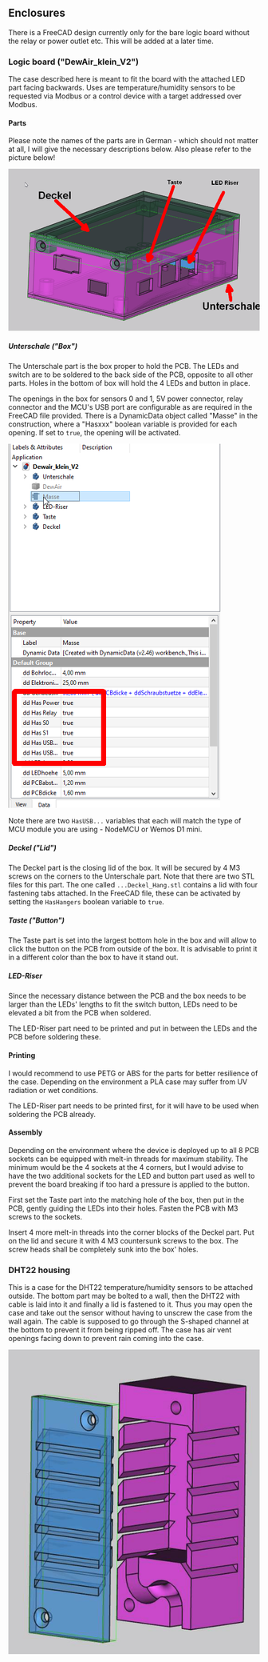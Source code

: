 ## Enclosures

There is a FreeCAD design currently only for the bare logic board without the relay or power outlet etc. This will be added at a later time.

### Logic board ("DewAir_klein_V2")

The case described here is meant to fit the board with the attached LED part facing backwards. Uses are temperature/humidity sensors to be requested via Modbus or a control device with a target addressed over Modbus. 

#### Parts

Please note the names of the parts are in German - which should not matter at all, I will give the necessary descriptions below.
Also please refer to the picture below!

<img src=https://github.com/Miq1/DewAir/blob/master/Extras/Enclosure/DewAirCAD.png alt="Parts overview">

##### Unterschale ("Box")

The Unterschale part is the box proper to hold the PCB. The LEDs and switch are to be soldered to the back side of the PCB, opposite to all other parts.
Holes in the bottom of box will hold the 4 LEDs and button in place.

The openings in the box for sensors 0 and 1, 5V power connector, relay connector and the MCU's USB port are configurable as are required in the FreeCAD file provided.
There is a DynamicData object called "Masse" in the construction, where a "Hasxxx" boolean variable is provided for each opening.
If set to ``true``, the opening will be activated.

<img src=https://github.com/Miq1/DewAir/blob/master/Extras/Enclosure/SelectOpenings.png alt="Openings selection">

Note there are two ``HasUSB...`` variables that each will match the type of MCU module you are using - NodeMCU or Wemos D1 mini.

##### Deckel ("Lid")

The Deckel part is the closing lid of the box. It will be secured by 4 M3 screws on the corners to the Unterschale part.
Note that there are two STL files for this part. The one called ``...Deckel_Hang.stl`` contains a lid with four fastening tabs attached. 
In the FreeCAD file, these can be activated by setting the ``HasHangers`` boolean variable to ``true``.

##### Taste ("Button")

The Taste part is set into the largest bottom hole in the box and will allow to click the button on the PCB from outside of the box.
It is advisable to print it in a different color than the box to have it stand out.

##### LED-Riser

Since the necessary distance between the PCB and the box needs to be larger than the LEDs' lengths to fit the switch button, LEDs need to be elevated a bit from the PCB when soldered.

The LED-Riser part need to be printed and put in between the LEDs and the PCB before soldering these.

#### Printing

I would recommend to use PETG or ABS for the parts for better resilience of the case. Depending on the environment a PLA case may suffer from UV radiation or wet conditions.

The LED-Riser part needs to be printed first, for it will have to be used when soldering the PCB already.

#### Assembly

Depending on the environment where the device is deployed up to all 8 PCB sockets can be equipped with melt-in threads for maximum stability. 
The minimum would be the 4 sockets at the 4 corners, but I would advise to have the two additional sockets for the LED and button part used as well to prevent the board breaking if too hard a pressure is applied to the button.

First set the Taste part into the matching hole of the box, then put in the PCB, gently guiding the LEDs into their holes.
Fasten the PCB with M3 screws to the sockets.

Insert 4 more melt-in threads into the corner blocks of the Deckel part. Put on the lid and secure it with 4 M3 countersunk screws to the box. The screw heads shall be completely sunk into the box' holes.

### DHT22 housing

This is a case for the DHT22 temperature/humidity sensors to be attached outside. The bottom part may be bolted to a wall, then the DHT22 with cable is laid into it and finally a lid is fastened to it.
Thus you may open the case and take out the sensor without having to unscrew the case from the wall again.
The cable is supposed to go through the S-shaped channel at the bottom to prevent it from being ripped off.
The case has air vent openings facing down to prevent rain coming into the case.

<img src=https://github.com/Miq1/DewAir/blob/master/Extras/Enclosure/Sensor.jpg alt="Sensor case">